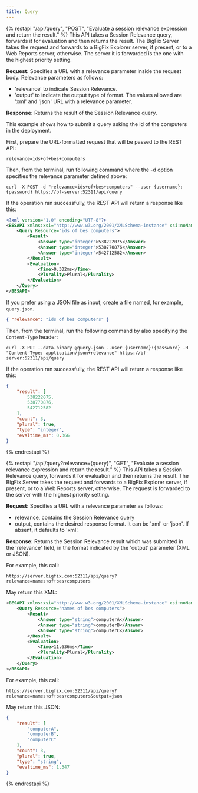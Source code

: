```yaml
---
title: Query
---
```


{% restapi "/api/query", "POST", "Evaluate a session relevance expression and return the result." %}
This API takes a Session Relevance query, forwards it for evaluation and then returns the result.
The BigFix Server takes the request and forwards to a BigFix Explorer server, if present, or to a Web Reports server, otherwise.
The server it is forwarded is the one with the highest priority setting.

**Request:** Specifies a URL with a relevance parameter inside the request body. Relevance parameters as follows:
* 'relevance' to indicate Session Relevance.
* 'output' to indicate the output type of format. The values allowed are 'xml' and 'json' URL with a relevance parameter.

**Response:** Returns the result of the Session Relevance query.

This example shows how to submit a query asking the id of the computers in the deployment.

First, prepare the URL-formatted request that will be passed to the REST API:
```
relevance=ids+of+bes+computers
```

Then, from the terminal, run following command where the -d option specifies the relevance parameter defined above:
```
curl -X POST -d "relevance=ids+of+bes+computers" --user {username}:{password} https://bf-server:52311/api/query
```

If the operation ran successfully, the REST API will return a response like this:
```xml
<?xml version="1.0" encoding="UTF-8"?>
<BESAPI xmlns:xsi="http://www.w3.org/2001/XMLSchema-instance" xsi:noNamespaceSchemaLocation="BESAPI.xsd">
    <Query Resource="ids of bes computers">
        <Result>
            <Answer type="integer">538222075</Answer>
            <Answer type="integer">538770876</Answer>
            <Answer type="integer">542712582</Answer>
        </Result>
        <Evaluation>
            <Time>0.302ms</Time>
            <Plurality>Plural</Plurality>
        </Evaluation>
    </Query>
</BESAPI>
```

If you prefer using a JSON file as input, create a file named, for example, `query.json`.
```json
{ "relevance": "ids of bes computers" }
```

Then, from the terminal, run the following command by also specifying the `Content-Type` header:
```
curl -X PUT --data-binary @query.json --user {username}:{password} -H "Content-Type: application/json+relevance" https://bf-server:52311/api/query
```

If the operation ran successfully, the REST API will return a response like this:
```json
{
    "result": [
        538222075,
        538770876,
        542712582
    ],
    "count": 3,
    "plural": true,
    "type": "integer",
    "evaltime_ms": 0.366
}
```

{% endrestapi %}

{% restapi "/api/query?relevance={query}", "GET", "Evaluate a session relevance expression and return the result." %}
This API takes a Session Relevance query, forwards it for evaluation and then returns the result.
The BigFix Server takes the request and forwards to a BigFix Explorer server, if present, or to a Web Reports server, otherwise.
The request is forwarded to the server with the highest priority setting.

**Request:** Specifies a URL with a relevance parameter as follows:
* relevance, contains the Session Relevance query
* output, contains the desired response format. It can be 'xml' or 'json'. If absent, it defaults to 'xml'.

**Response:** Returns the Session Relevance result which was submitted in the 'relevance' field, in the format indicated by the 'output' parameter (XML or JSON).

For example, this call:
```
https://server.bigfix.com:52311/api/query?relevance=names+of+bes+computers
```

May return this XML:
```xml
<BESAPI xmlns:xsi="http://www.w3.org/2001/XMLSchema-instance" xsi:noNamespaceSchemaLocation="BESAPI.xsd">
    <Query Resource="names of bes computers">
        <Result>
            <Answer type="string">computerA</Answer>
            <Answer type="string">computerB</Answer>
            <Answer type="string">computerC</Answer>
        </Result>
        <Evaluation>
            <Time>11.636ms</Time>
            <Plurality>Plural</Plurality>
        </Evaluation>
    </Query>
</BESAPI>
```

For example, this call: 
```
https://server.bigfix.com:52311/api/query?relevance=names+of+bes+computers&output=json
```

May return this JSON:
```json
{
    "result": [
        "computerA",
        "computerB",
        "computerC"
    ],
    "count": 3,
    "plural": true,
    "type": "string",
    "evaltime_ms": 1.347
}
```

{% endrestapi %}
